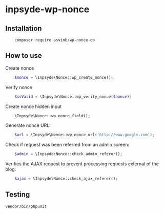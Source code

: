 # inpsyde-wp-nonce

## Installation
```shell
	composer require asvinb/wp-nonce-oo
```

## How to use

Create nonce
```php
	$nonce = \Inpsyde\Nonce::wp_create_nonce();
```

Verify nonce
```php
	$isValid = \Inpsyde\Nonce::wp_verify_nonce($nonce);
```

Create nonce hidden input
```php
	\Inpsyde\Nonce::wp_nonce_field();
```

Generate nonce URL:
```php
	$url = \Inpsyde\Nonce::wp_nonce_url('http://www.google.com');
```

Check if request was been referred from an admin screen:
```php
	$admin = \Inpsyde\Nonce::check_admin_referer();
```

Verifies the AJAX request to prevent processing requests external of the blog.
```php
	$ajax = \Inpsyde\Nonce::check_ajax_referer();
```

## Testing
```shell
vendor/bin/phpunit
```
